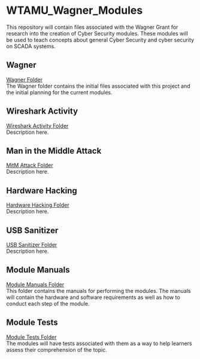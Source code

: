 # WTAMU_Wagner_Modules

This repository will contain files associated with the Wagner Grant for research into the creation of Cyber Security modules. These modules will be used to teach concepts about general Cyber Security and cyber security on SCADA systems.

## Wagner

[Wagner Folder](https://github.com/nagallegos/WTAMU_Wagner_Modules/tree/main/Wagner/)  
The Wagner folder contains the initial files associated with this project and the initial planning for the current modules.

## Wireshark Activity

[Wireshark Activity Folder](https://github.com/nagallegos/WTAMU_Wagner_Modules/tree/main/Wireshark_Activity/)  
Description here.

## Man in the Middle Attack

[MitM Attack Folder](https://github.com/nagallegos/WTAMU_Wagner_Modules/tree/main/MitM_Attack/)  
Description here.

## Hardware Hacking

[Hardware Hacking Folder](https://github.com/nagallegos/WTAMU_Wagner_Modules/tree/main/Hardware_Hacking/)  
Description here.

## USB Sanitizer

[USB Sanitizer Folder](https://github.com/nagallegos/WTAMU_Wagner_Modules/tree/main/USB_Sanitizer/)  
Description here.

## Module Manuals

[Module Manuals Folder](https://github.com/nagallegos/WTAMU_Wagner_Modules/tree/main/Module_Manuals/)  
This folder contains the manuals for performing the modules. The manuals will contain the hardware and software requirements as well as how to conduct each step of the module.

## Module Tests

[Module Tests Folder](https://github.com/nagallegos/WTAMU_Wagner_Modules/tree/main/Module_Tests/)  
The modules will have tests associated with them as a way to help learners assess their comprehension of the topic.
